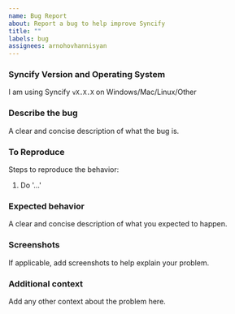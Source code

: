 ```yaml
---
name: Bug Report
about: Report a bug to help improve Syncify
title: ""
labels: bug
assignees: arnohovhannisyan
---
```


### Syncify Version and Operating System

I am using Syncify `vX.X.X` on Windows/Mac/Linux/Other

<!-- Please fill in your version and OS -->

### Describe the bug

A clear and concise description of what the bug is.

### To Reproduce

Steps to reproduce the behavior:

1. Do '...'

### Expected behavior

A clear and concise description of what you expected to happen.

### Screenshots

If applicable, add screenshots to help explain your problem.

### Additional context

Add any other context about the problem here.
